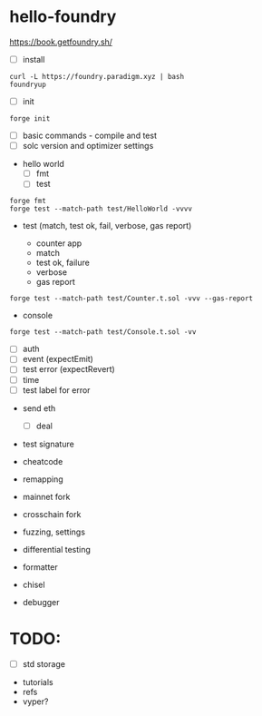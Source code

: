 # hello-foundry

https://book.getfoundry.sh/

- [ ] install

```shell
curl -L https://foundry.paradigm.xyz | bash
foundryup
```

- [ ] init

```shell
forge init
```

- [ ] basic commands - compile and test
- [ ] solc version and optimizer settings
- hello world
  - [ ] fmt
  - [ ] test

```shell
forge fmt
forge test --match-path test/HelloWorld -vvvv
```

- test (match, test ok, fail, verbose, gas report)

  - counter app
  - match
  - test ok, failure
  - verbose
  - gas report

```shell
forge test --match-path test/Counter.t.sol -vvv --gas-report
```

- console

```shell
forge test --match-path test/Console.t.sol -vv
```

- [ ] auth
- [ ] event (expectEmit)
- [ ] test error (expectRevert)
- [ ] time
- [ ] test label for error
- send eth
  - [ ] deal
- test signature
- cheatcode
- remapping
- mainnet fork
- crosschain fork
- fuzzing, settings
- differential testing

- formatter
- chisel
- debugger

# TODO:

- [ ] std storage
- tutorials
- refs
- vyper?
